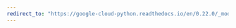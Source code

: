 ```yaml
---
redirect_to: "https://google-cloud-python.readthedocs.io/en/0.22.0/_modules/google/cloud/vision/safe.html"
---
```

